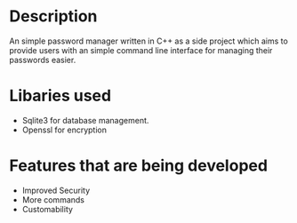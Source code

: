 # Description
An simple password manager written in C++ as a side project which aims to provide users with an simple command line interface for managing their passwords easier.

# Libaries used
- Sqlite3 for database management.
- Openssl for encryption

# Features that are being developed 
- Improved Security
- More commands
- Customability
